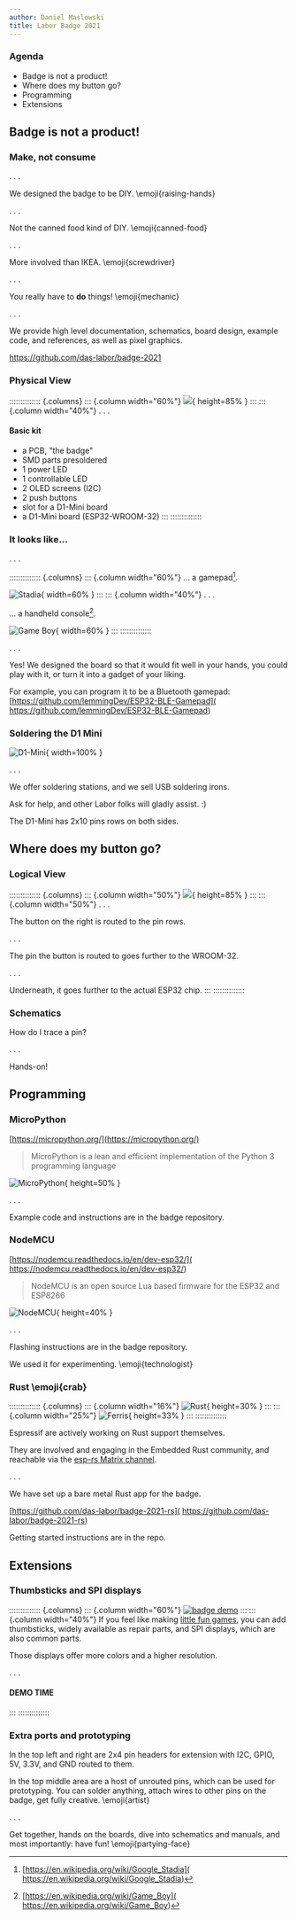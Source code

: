 ```yaml
---
author: Daniel Maslowski
title: Labor Badge 2021
---
```


### Agenda

- Badge is not a product!
- Where does my button go?
- Programming
- Extensions

## Badge is not a product!

### Make, not consume

. . .

We designed the badge to be DIY. \emoji{raising-hands}

. . .

Not the canned food kind of DIY. \emoji{canned-food}

. . .

More involved than IKEA. \emoji{screwdriver}

. . .

You really have to **do** things! \emoji{mechanic}

. . .

We provide high level documentation, schematics, board design, example code, and
references, as well as pixel graphics.

[https://github.com/das-labor/badge-2021
](https://github.com/das-labor/badge-2021)

### Physical View

:::::::::::::: {.columns}
::: {.column width="60%"}
![](img/badge-photo.jpg){ height=85% }
:::
::: {.column width="40%"}
. . .

#### Basic kit

- a PCB, "the badge"
- SMD parts presoldered
- 1 power LED
- 1 controllable LED
- 2 OLED screens (I2C)
- 2 push buttons
- slot for a D1-Mini board
- a D1-Mini board (ESP32-WROOM-32)
:::
::::::::::::::

### It looks like...

. . .

:::::::::::::: {.columns}
::: {.column width="60%"}
... a gamepad[^1].

![Stadia](img/640px-Google_Stadia_Controller.jpg){ width=60% }
:::
::: {.column width="40%"}
. . .

... a handheld console[^2].

![Game Boy](img/396px-Game-Boy-FL.jpg){ width=60% }
:::
::::::::::::::

. . .

Yes! We designed the board so that it would fit well in your hands, you could
play with it, or turn it into a gadget of your liking.

For example, you can program it to be a Bluetooth gamepad:
[https://github.com/lemmingDev/ESP32-BLE-Gamepad](
https://github.com/lemmingDev/ESP32-BLE-Gamepad)

[^1]: [https://en.wikipedia.org/wiki/Google_Stadia](
https://en.wikipedia.org/wiki/Google_Stadia)
[^2]: [https://en.wikipedia.org/wiki/Game_Boy](
https://en.wikipedia.org/wiki/Game_Boy)

### Soldering the D1 Mini

![D1-Mini](img/esp32-d1-mini.png){ width=100% }

. . .

We offer soldering stations, and we sell USB soldering irons.

Ask for help, and other Labor folks will gladly assist. :)

The D1-Mini has 2x10 pins rows on both sides.

## Where does my button go?

### Logical View

:::::::::::::: {.columns}
::: {.column width="50%"}
![](img/badge-layering.png){ height=85% }
:::
::: {.column width="50%"}
. . .

The button on the right is routed to the pin rows.

. . .

The pin the button is routed to goes further to the WROOM-32.

. . .

Underneath, it goes further to the actual ESP32 chip.
:::
::::::::::::::

### Schematics

How do I trace a pin?

. . .

Hands-on!

## Programming

### MicroPython

[https://micropython.org/](https://micropython.org/)

> MicroPython is a lean and efficient implementation of the Python 3 programming
> language

![MicroPython](img/micropython.jpg){ height=50% }

. . .

Example code and instructions are in the badge repository.

### NodeMCU

[https://nodemcu.readthedocs.io/en/dev-esp32/](
https://nodemcu.readthedocs.io/en/dev-esp32/)

> NodeMCU is an open source Lua based firmware for the ESP32 and ESP8266

![NodeMCU](img/nodemcu.png){ height=40% }

. . .

Flashing instructions are in the badge repository.

We used it for experimenting. \emoji{technologist}

### Rust \emoji{crab}

:::::::::::::: {.columns}
::: {.column width="16%"}
![Rust](img/rust.png){ height=30% }
:::
::: {.column width="25%"}
![Ferris](img/ferris.png){ height=33% }
:::
::::::::::::::

Espressif are actively working on Rust support themselves.

They are involved and engaging in the Embedded Rust community, and reachable via
the [esp-rs Matrix channel](https://matrix.to/#/#esp-rs:matrix.org).

. . .

We have set up a bare metal Rust app for the badge.

[https://github.com/das-labor/badge-2021-rs](
https://github.com/das-labor/badge-2021-rs)

Getting started instructions are in the repo.

## Extensions

### Thumbsticks and SPI displays

:::::::::::::: {.columns}
::: {.column width="60%"}
[![badge demo](img/badge-demo.jpg)](
https://files.mastodon.social/media_attachments/files/106/513/499/063/454/079/original/be6f4133acf98617.mp4)
:::
::: {.column width="40%"}
If you feel like making [little fun games](
https://mastodon.social/@CyReVolt/106513500102546977), you can add thumbsticks,
widely available as repair parts, and SPI displays, which are also common parts.

Those displays offer more colors and a higher resolution.

. . .

#### DEMO TIME
:::
::::::::::::::

### Extra ports and prototyping

In the top left and right are 2x4 pin headers for extension with I2C, GPIO, 5V,
3.3V, and GND routed to them.

In the top middle area are a host of unrouted pins, which can be used for
prototyping. You can solder anything, attach wires to other pins on the badge,
get fully creative. \emoji{artist}

. . .

Get together, hands on the boards, dive into schematics and manuals, and most
importantly: have fun! \emoji{partying-face}
